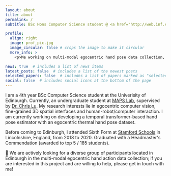 ```yaml
---
layout: about
title: about
permalink: /
subtitle: BSc Hons Computer Science student @ <a href="http://web.inf.ed.ac.uk/ipab" target="_blank">School of Informatics</a>, <a href="https://www.ed.ac.uk" target="_blank">University of Edinburgh</a>

profile:
  align: right
  image: prof_pic.jpg
  image_circular: false # crops the image to make it circular
  more_info: >
    <p>Me working on multi-modal egocentric hand pose data collection, 2023</p>

news: true  # includes a list of news items
latest_posts: false  # includes a list of the newest posts
selected_papers: false  # includes a list of papers marked as "selected={true}"
social: false  # includes social icons at the bottom of the page
---
```


I am a 4th year BSc Computer Science student at the Univerisity of Edinburgh. Currently, an undergraduate student at <a href="https://maps-lab.github.io/" target="_blank">MAPS Lab</a>, supervised by <a href="https://christopherlu.github.io/" target="_blank">Dr. Chris Lu</a>. My research interests lie in egocentric computer vision, fine-grained 3D spatial interfaces and human-robot/computer interaction. I am currently working on developing a temporal transformer-based hand pose estimator with an egocentric thermal hand pose dataset.

Before coming to Edinburgh, I attended Sixth Form at <a href="https://stamfordschools.org.uk" target="_blank">Stamford Schools</a> in Lincolnshire, England, from 2018 to 2020. Graduated with a Headmaster's Commendation (awarded to top 5 / 185 students).

🌟 We are actively looking for a diverse group of participants located in Edinburgh in the multi-modal egocentric hand action data collection; if you are interested in this project and are willing to help, please get in touch with me!